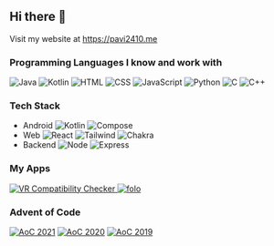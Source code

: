## Hi there 👋

Visit my website at https://pavi2410.me

### Programming Languages I know and work with
![Java][java badge] ![Kotlin][kt badge] ![HTML][html badge] ![CSS][css badge] ![JavaScript][js badge] ![Python][py badge] ![C][c badge] ![C++][cpp badge]

### Tech Stack
- Android ![Kotlin][kt badge] ![Compose][compose badge]
- Web ![React][react badge] ![Tailwind][tw badge] ![Chakra][chakra badge]
- Backend ![Node][node badge] ![Express][express badge]

### My Apps

<a href="https://play.google.com/store/apps/details?id=appinventor.ai_pavitragolchha.VR" target="_blank">
<picture>
  <source media="(prefers-color-scheme: dark)" srcset="https://playbadges.pavi2410.me/badge/full?id=appinventor.ai_pavitragolchha.VR&theme=dark">
  <img alt="VR Compatibility Checker" src="https://playbadges.pavi2410.me/badge/full?id=appinventor.ai_pavitragolchha.VR">
</picture>
</a>

<a href="https://play.google.com/store/apps/details?id=me.pavi2410.folo" target="_blank">
<picture>
  <source media="(prefers-color-scheme: dark)" srcset="https://playbadges.pavi2410.me/badge/full?id=me.pavi2410.folo&theme=dark">
  <img alt="folo" src="https://playbadges.pavi2410.me/badge/full?id=me.pavi2410.folo">
</picture>
</a>


### Advent of Code
[![AoC 2021][aoc 21 badge]][aoc 21 repo] [![AoC 2020][aoc 20 badge]][aoc 20 repo] [![AoC 2019][aoc 19 badge]][aoc 19 repo]

[java badge]: https://img.shields.io/badge/java-ED8B00.svg?style=for-the-badge&logo=java&logoColor=white
[kt badge]: https://img.shields.io/badge/kotlin-7f52ff.svg?style=for-the-badge&logo=kotlin&logoColor=white
[html badge]: https://img.shields.io/badge/html-E34F26.svg?style=for-the-badge&logo=html5&logoColor=white
[css badge]: https://img.shields.io/badge/css-1572B6.svg?style=for-the-badge&logo=css3&logoColor=white
[js badge]: https://img.shields.io/badge/javascript-323330.svg?style=for-the-badge&logo=javascript&logoColor=%23F7DF1E
[py badge]: https://img.shields.io/badge/python-14354C.svg?style=for-the-badge&logo=python&logoColor=white
[c badge]: https://img.shields.io/badge/c-00599C.svg?style=for-the-badge&logo=c&logoColor=white
[cpp badge]: https://img.shields.io/badge/c++-00599C.svg?style=for-the-badge&logo=c%2B%2B&logoColor=white
[compose badge]: https://img.shields.io/badge/compose-blue.svg?style=for-the-badge&logo=jetpackcompose&logoColor=white
[react badge]: https://img.shields.io/badge/react-7f52ff.svg?style=for-the-badge&logo=react&logoColor=white
[tw badge]: https://img.shields.io/badge/tailwind%20css-blue.svg?style=for-the-badge&logo=tailwindcss&logoColor=white
[chakra badge]: https://img.shields.io/badge/chakra%20ui-teal.svg?style=for-the-badge&logo=jetpackcompose&logoColor=white
[node badge]: https://img.shields.io/badge/node-green.svg?style=for-the-badge&logo=nodedotjs&logoColor=white
[express badge]: https://img.shields.io/badge/express-blue.svg?style=for-the-badge&logo=express&logoColor=white

[vrcc link]: https://play.google.com/store/apps/details?id=appinventor.ai_pavitragolchha.VR
[vrcc card]: https://PlayBadges.pavi2410.me/badge/full?id=appinventor.ai_pavitragolchha.VR&style=for-the-badge
[folo link]: https://play.google.com/store/apps/details?id=me.pavi2410.folo
[folo card]: https://PlayBadges.pavi2410.me/badge/full?id=me.pavi2410.folo&style=for-the-badge

[aoc 21 badge]: https://github-readme-stats.vercel.app/api/pin/?username=pavi2410&repo=AdventOfCode2021&title_color=00cc00&text_color=fff&bg_color=0f0f23&hide_border
[aoc 21 repo]: https://github.com/pavi2410/AdventOfCode2021
[aoc 20 badge]: https://github-readme-stats.vercel.app/api/pin/?username=pavi2410&repo=AdventOfCode2020&title_color=00cc00&text_color=fff&bg_color=0f0f23&hide_border
[aoc 20 repo]: https://github.com/pavi2410/AdventOfCode2020
[aoc 19 badge]: https://github-readme-stats.vercel.app/api/pin/?username=pavi2410&repo=AdventOfCode2019&title_color=00cc00&text_color=fff&bg_color=0f0f23&hide_border
[aoc 19 repo]: https://github.com/pavi2410/AdventOfCode2019

